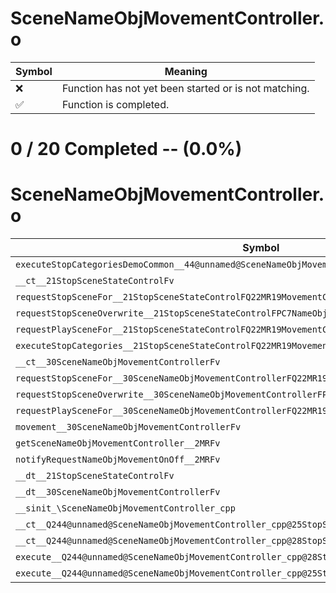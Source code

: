 # SceneNameObjMovementController.o
| Symbol | Meaning 
| ------------- | ------------- 
| :x: | Function has not yet been started or is not matching. 
| :white_check_mark: | Function is completed. 


# 0 / 20 Completed -- (0.0%)
# SceneNameObjMovementController.o
| Symbol | Decompiled? |
| ------------- | ------------- |
| `executeStopCategoriesDemoCommon__44@unnamed@SceneNameObjMovementController_cpp@Fv` | :x: |
| `__ct__21StopSceneStateControlFv` | :x: |
| `requestStopSceneFor__21StopSceneStateControlFQ22MR19MovementControlTypePC7NameObj` | :x: |
| `requestStopSceneOverwrite__21StopSceneStateControlFPC7NameObj` | :x: |
| `requestPlaySceneFor__21StopSceneStateControlFQ22MR19MovementControlTypePC7NameObj` | :x: |
| `executeStopCategories__21StopSceneStateControlFQ22MR19MovementControlType` | :x: |
| `__ct__30SceneNameObjMovementControllerFv` | :x: |
| `requestStopSceneFor__30SceneNameObjMovementControllerFQ22MR19MovementControlTypePC7NameObj` | :x: |
| `requestStopSceneOverwrite__30SceneNameObjMovementControllerFPC7NameObj` | :x: |
| `requestPlaySceneFor__30SceneNameObjMovementControllerFQ22MR19MovementControlTypePC7NameObj` | :x: |
| `movement__30SceneNameObjMovementControllerFv` | :x: |
| `getSceneNameObjMovementController__2MRFv` | :x: |
| `notifyRequestNameObjMovementOnOff__2MRFv` | :x: |
| `__dt__21StopSceneStateControlFv` | :x: |
| `__dt__30SceneNameObjMovementControllerFv` | :x: |
| `__sinit_\SceneNameObjMovementController_cpp` | :x: |
| `__ct__Q244@unnamed@SceneNameObjMovementController_cpp@25StopSceneStateControlNoneFv` | :x: |
| `__ct__Q244@unnamed@SceneNameObjMovementController_cpp@28StopSceneStateControlStoppedFv` | :x: |
| `execute__Q244@unnamed@SceneNameObjMovementController_cpp@28StopSceneStateControlStoppedCFP5Spine` | :x: |
| `execute__Q244@unnamed@SceneNameObjMovementController_cpp@25StopSceneStateControlNoneCFP5Spine` | :x: |
